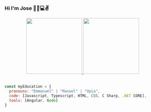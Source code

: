 ### Hi I'm Jose 👩‍💻💻✌

<div align="center">
  <a href="https://github.com/JoseUpia">
  <img height="180em" src="https://github-readme-stats.vercel.app/api?username=JoseUpia&show_icons=true&title_color=79d9f9&icon_color=A0ACAD&text_color=fff&bg_color=33032F&include_all_commits=true&count_private=false"/>
  <img height="180em" src="https://github-readme-stats.vercel.app/api/top-langs/?username=JoseUpia&layout=compact&title_color=79d9f9&icon_color=A0ACAD&text_color=fff&bg_color=33032F&langs_count=7"/>
    <br><br>
</div>

  
  
```js
const myEducation = {
  pronouns: "Emmanuel" | "Manuel" | "Upia",
  code: [Javascript, Typescript, HTML, CSS, C Sharp, .NET CORE],
  tools: [Angular, Node]
}
```
  
<!--
**JoseUpia/JoseUpia** is a ✨ _special_ ✨ repository because its `README.md` (this file) appears on your GitHub profile.

Here are some ideas to get you started:

- 🔭 I’m currently working on ...
- 🌱 I’m currently learning ...
- 👯 I’m looking to collaborate on ...
- 🤔 I’m looking for help with ...
- 💬 Ask me about ...
- 📫 How to reach me: ...
- 😄 Pronouns: ...
- ⚡ Fun fact: ...
-->
